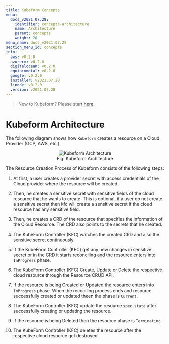 ```yaml
---
title: Kubeform Concepts
menu:
  docs_v2021.07.28:
    identifier: concepts-architecture
    name: Architecture
    parent: concepts
    weight: 20
menu_name: docs_v2021.07.28
section_menu_id: concepts
info:
  aws: v0.2.0
  azurerm: v0.2.0
  digitalocean: v0.2.0
  equinixmetal: v0.2.0
  google: v0.2.0
  installer: v2021.07.28
  linode: v0.2.0
  version: v2021.07.28
---
```


> New to Kubeform? Please start [here](/docs/v2021.07.28/concepts/README).

# Kubeform Architecture

The following diagram shows how `Kubeform` creates a resource on a Cloud Provider (GCP, AWS, etc.).

<figure align="center">
 <img alt="Kubeform Architecture" src="/docs/v2021.07.28/images/concepts/what-is-kubeform/architecture.jpg">
 <figcaption align="center">Fig: Kubeform Architecture</figcaption>
</figure>

The Resource Creation Process of Kubeform consists of the following steps:

1. At first, a user creates a provider secret with access credentials of the Cloud provider where the resource will be created.

2. Then, he creates a sensitive secret with sensitive fields of the cloud resource that he wants to create. This is optional, if a user do not create a sensitive secret then kfc will create a sensitive secret if the cloud resource has any sensitive field.

3. Then, he creates a CRD of the resource that specifies the information of the Cloud Resource. The CRD also points to the secrets that he created.

4. The KubeForm Controller (KFC) watches the created CRD and also the sensitive secret continuously.

5. If the KubeForm Controller (KFC) get any new changes in sensitive secret or in the CRD it starts reconciling and the resource enters into `InProgress` phase.
   
6. The KubeForm Controller (KFC) Create, Update or Delete the respective cloud resource through the Resource CRUD API.  

7. If the resource is being Created or Updated the resource enters into `InProgress` phase. When the recociling process ends and resource successfully created or updated theen the phase is `Current`.

8. The KubeForm Controller (KFC) update the resource `spec.state` after successfully creating or updating the resource.

9. If the resource is being Deleted then the resource phase is `Terminating`.

10. The KubeForm Controller (KFC) deletes the resource after the respective cloud resource get destroyed.
